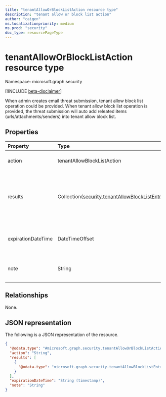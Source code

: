 ```yaml
---
title: "tenantAllowOrBlockListAction resource type"
description: "tenant allow or block list action"
author: "caigen"
ms.localizationpriority: medium
ms.prod: "security"
doc_type: resourcePageType
---
```


# tenantAllowOrBlockListAction resource type

Namespace: microsoft.graph.security

[!INCLUDE [beta-disclaimer](../../includes/beta-disclaimer.md)]

When admin creates email threat submission, tenant allow block list operation could be provided. When tenant allow block list operation is provided, the threat submission will auto add releated items (urls/attachments/senders) into tenant allow block list.

## Properties
| Property           | Type                                        | Description                                                                      | Required |
|:-------------------|:--------------------------------------------|:---------------------------------------------------------------------------------|:---------|
| action             | tenantAllowBlockListAction                  | The tenant allow block list action.                                              | ✔        |
| results            | Collection([security.tenantAllowBlockListEntryResult](../resources/security-tenantallowblocklistentryresult.md)) | The result which contains tenant allow block list items of the email submission. | ❌        |
| expirationDateTime | DateTimeOffset                              | The tenant allow block list auto expiration date time.                           | ✔        |
| note               | String                                      | The tenant allow block list note string.                                         | ❌        |

## Relationships
None.

## JSON representation
The following is a JSON representation of the resource.
<!-- {
  "blockType": "resource",
  "@odata.type": "microsoft.graph.security.tenantAllowOrBlockListAction"
}
-->
``` json
{
  "@odata.type": "#microsoft.graph.security.tenantAllowOrBlockListAction",
  "action": "String",
  "results": [
    {
      "@odata.type": "microsoft.graph.security.tenantAllowBlockListEntryResult"
    }
  ],
  "expirationDateTime": "String (timestamp)",
  "note": "String"
}
```

